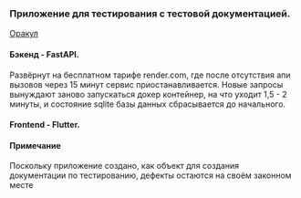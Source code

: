 ### Приложение для тестирования с тестовой документацией. 

[Оракул](https://frontend-sandy-five-34.vercel.app/)

#### Бэкенд - FastAPI. 
Развёрнут на бесплатном тарифе render.com, где после отсутствия апи вызовов через 15 минут 
сервис приостанавливается. Новые запросы вынуждают заново запускаться докер контейнер, на что уходит 1,5 - 2 минуты, 
и состояние sqlite базы данных сбрасывается до начального. 

#### Frontend - Flutter.

#### Примечание
Поскольку приложение создано, как объект для создания документации по тестированию, дефекты остаются на своём законном месте 

